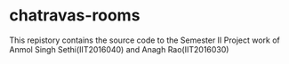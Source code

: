 # chatravas-rooms
This repistory contains the source code to the Semester II Project work of Anmol Singh Sethi(IIT2016040) and Anagh Rao(IIT2016030)
